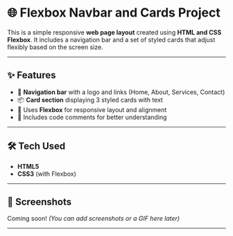# 🌐 Flexbox Navbar and Cards Project

This is a simple responsive **web page layout** created using **HTML and CSS Flexbox**. 
It includes a navigation bar and a set of styled cards that adjust flexibly based on the screen size.

---

## ✨ Features

- 🧭 **Navigation bar** with a logo and links (Home, About, Services, Contact)
- 📦 **Card section** displaying 3 styled cards with text
- 🎨 Uses **Flexbox** for responsive layout and alignment
- 🧠 Includes code comments for better understanding

---

## 🛠️ Tech Used

- **HTML5**
- **CSS3** (with Flexbox)

---

## 📸 Screenshots

Coming soon! *(You can add screenshots or a GIF here later)*

---

